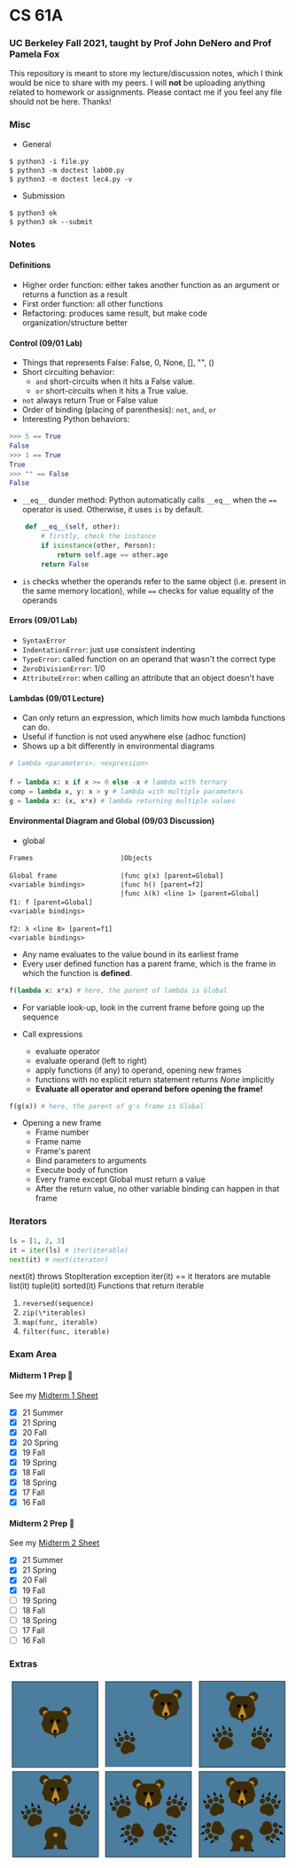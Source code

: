 # CS 61A
### UC Berkeley Fall 2021, taught by Prof John DeNero and Prof Pamela Fox
This repository is meant to store my lecture/discussion notes, which I think would be nice to share with my peers. I will **not** be uploading anything related to homework or assignments. Please contact me if you feel any file should not be here. Thanks!

### Misc
- General
```shell
$ python3 -i file.py
$ python3 -m doctest lab00.py
$ python3 -m doctest lec4.py -v
```
- Submission
```shell
$ python3 ok
$ python3 ok --submit
```

### Notes

#### Definitions
- Higher order function: either takes another function as an argument or returns a function as a result
- First order function: all other functions
- Refactoring: produces same result, but make code organization/structure better

#### Control (09/01 Lab)
- Things that represents False: False, 0, None, [], "", ()
- Short circuiting behavior: 
  - ```and``` short-circuits when it hits a False value. 
  - ```or``` short-circuits when it hits a True value.
- ```not``` always return True or False value
- Order of binding (placing of parenthesis): ```not```, ```and```, ```or```
- Interesting Python behaviors:
```python
>>> 5 == True
False
>>> 1 == True
True
>>> "" == False
False
```
- ```__eq__``` dunder method: Python automatically calls ```__eq__``` when the ```==``` operator is used. Otherwise, it uses ```is``` by default.
```python
    def __eq__(self, other):
        # firstly, check the instance
        if isinstance(other, Person):
            return self.age == other.age
        return False
```
- ```is``` checks whether the operands refer to the same object (i.e. present in the same memory location), while ```==``` checks for value equality of the operands

#### Errors (09/01 Lab)
- ```SyntaxError```
- ```IndentationError```: just use consistent indenting
- ```TypeError```: called function on an operand that wasn't the correct type
- ```ZeroDivisionError```: 1/0
- ```AttributeError```: when calling an attribute that an object doesn't have

#### Lambdas (09/01 Lecture)
- Can only return an expression, which limits how much lambda functions can do.
- Useful if function is not used anywhere else (adhoc function)
- Shows up a bit differently in environmental diagrams
```python
# lambda <parameters>: <expression>

f = lambda x: x if x >= 0 else -x # lambda with ternary
comp = lambda x, y: x > y # lambda with multiple parameters
g = lambda x: (x, x*x) # lambda returning multiple values
```

#### Environmental Diagram and Global (09/03 Discussion)
- global

```
Frames                      |Objects

Global frame                |func g(x) [parent=Global]
<variable bindings>         |func h() [parent=f2]
                            |func λ(k) <line 1> [parent=Global]
f1: f [parent=Global]
<variable bindings>

f2: λ <line 8> [parent=f1]
<variable bindings>
```

- Any name evaluates to the value bound in its earliest frame
- Every user defined function has a parent frame, which is the frame in which the function is **defined**.

```python
f(lambda x: x*x) # here, the parent of lambda is Global
```

- For variable look-up, look in the current frame before going up the sequence

- Call expressions
  - evaluate operator
  - evaluate operand (left to right)
  - apply functions (if any) to operand, opening new frames
  - functions with no explicit return statement returns *None* implicitly
  - **Evaluate all operator and operand before opening the frame!**

```python
f(g(x)) # here, the parent of g's frame is Global
```

- Opening a new frame
  - Frame number
  - Frame name
  - Frame's parent
  - Bind parameters to arguments
  - Execute body of function
  - Every frame except Global must return a value
  - After the return value, no other variable binding can happen in that frame

### Iterators
```python
ls = [1, 2, 3]
it = iter(ls) # iter(iterable)
next(it) # next(iterator)
```
next(it) throws StopIteration exception
iter(it) == it
Iterators are mutable
list(it)
tuple(it)
sorted(it)
Functions that return iterable
1. ```reversed(sequence)```
2. ```zip(\*iterables)```
3. ```map(func, iterable)```
4. ```filter(func, iterable)```

### Exam Area

#### Midterm 1 Prep 😤
See my [Midterm 1 Sheet](https://github.com/jianzhi-1/cs61a/blob/main/MidTerm1Sheet.pdf)
- [x] 21 Summer
- [x] 21 Spring
- [x] 20 Fall
- [x] 20 Spring
- [x] 19 Fall
- [x] 19 Spring
- [x] 18 Fall
- [x] 18 Spring
- [x] 17 Fall
- [x] 16 Fall 

#### Midterm 2 Prep 😤
See my [Midterm 2 Sheet](https://github.com/jianzhi-1/cs61a/blob/main/MidTerm1Sheet.pdf)
- [x] 21 Summer
- [x] 21 Spring
- [x] 20 Fall
- [x] 19 Fall
- [ ] 19 Spring
- [ ] 18 Fall
- [ ] 18 Spring
- [ ] 17 Fall
- [ ] 16 Fall 

### Extras
![Dice Design Contest](https://raw.githubusercontent.com/jianzhi-1/cs61a/main/dice_design.png)
